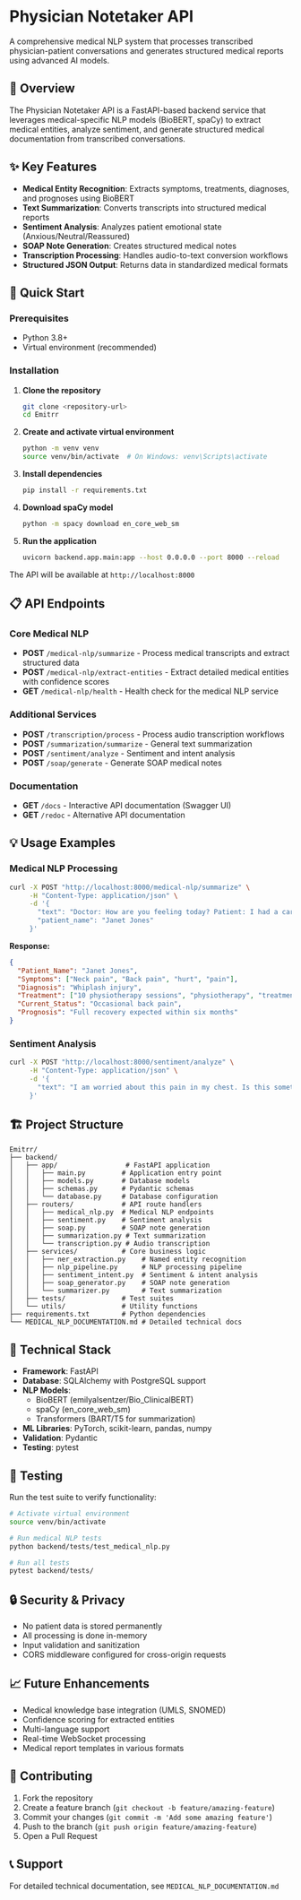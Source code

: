 # Physician Notetaker API

A comprehensive medical NLP system that processes transcribed physician-patient conversations and generates structured medical reports using advanced AI models.

## 🎯 Overview

The Physician Notetaker API is a FastAPI-based backend service that leverages medical-specific NLP models (BioBERT, spaCy) to extract medical entities, analyze sentiment, and generate structured medical documentation from transcribed conversations.

## ✨ Key Features

- **Medical Entity Recognition**: Extracts symptoms, treatments, diagnoses, and prognoses using BioBERT
- **Text Summarization**: Converts transcripts into structured medical reports
- **Sentiment Analysis**: Analyzes patient emotional state (Anxious/Neutral/Reassured)
- **SOAP Note Generation**: Creates structured medical notes
- **Transcription Processing**: Handles audio-to-text conversion workflows
- **Structured JSON Output**: Returns data in standardized medical formats

## 🚀 Quick Start

### Prerequisites

- Python 3.8+
- Virtual environment (recommended)

### Installation

1. **Clone the repository**
   ```bash
   git clone <repository-url>
   cd Emitrr
   ```

2. **Create and activate virtual environment**
   ```bash
   python -m venv venv
   source venv/bin/activate  # On Windows: venv\Scripts\activate
   ```

3. **Install dependencies**
   ```bash
   pip install -r requirements.txt
   ```

4. **Download spaCy model**
   ```bash
   python -m spacy download en_core_web_sm
   ```

5. **Run the application**
   ```bash
   uvicorn backend.app.main:app --host 0.0.0.0 --port 8000 --reload
   ```

The API will be available at `http://localhost:8000`

## 📋 API Endpoints

### Core Medical NLP
- **POST** `/medical-nlp/summarize` - Process medical transcripts and extract structured data
- **POST** `/medical-nlp/extract-entities` - Extract detailed medical entities with confidence scores
- **GET** `/medical-nlp/health` - Health check for the medical NLP service

### Additional Services
- **POST** `/transcription/process` - Process audio transcription workflows
- **POST** `/summarization/summarize` - General text summarization
- **POST** `/sentiment/analyze` - Sentiment and intent analysis
- **POST** `/soap/generate` - Generate SOAP medical notes

### Documentation
- **GET** `/docs` - Interactive API documentation (Swagger UI)
- **GET** `/redoc` - Alternative API documentation

## 💡 Usage Examples

### Medical NLP Processing

```bash
curl -X POST "http://localhost:8000/medical-nlp/summarize" \
     -H "Content-Type: application/json" \
     -d '{
       "text": "Doctor: How are you feeling today? Patient: I had a car accident. My neck and back hurt a lot for four weeks. Doctor: Did you receive treatment? Patient: Yes, I had ten physiotherapy sessions, and now I only have occasional back pain.",
       "patient_name": "Janet Jones"
     }'
```

**Response:**
```json
{
  "Patient_Name": "Janet Jones",
  "Symptoms": ["Neck pain", "Back pain", "hurt", "pain"],
  "Diagnosis": "Whiplash injury",
  "Treatment": ["10 physiotherapy sessions", "physiotherapy", "treatment"],
  "Current_Status": "Occasional back pain",
  "Prognosis": "Full recovery expected within six months"
}
```

### Sentiment Analysis

```bash
curl -X POST "http://localhost:8000/sentiment/analyze" \
     -H "Content-Type: application/json" \
     -d '{
       "text": "I am worried about this pain in my chest. Is this something serious?"
     }'
```

## 🏗️ Project Structure

```
Emitrr/
├── backend/
│   ├── app/                 # FastAPI application
│   │   ├── main.py         # Application entry point
│   │   ├── models.py       # Database models
│   │   ├── schemas.py      # Pydantic schemas
│   │   └── database.py     # Database configuration
│   ├── routers/            # API route handlers
│   │   ├── medical_nlp.py  # Medical NLP endpoints
│   │   ├── sentiment.py    # Sentiment analysis
│   │   ├── soap.py         # SOAP note generation
│   │   ├── summarization.py # Text summarization
│   │   └── transcription.py # Audio transcription
│   ├── services/           # Core business logic
│   │   ├── ner_extraction.py    # Named entity recognition
│   │   ├── nlp_pipeline.py      # NLP processing pipeline
│   │   ├── sentiment_intent.py  # Sentiment & intent analysis
│   │   ├── soap_generator.py    # SOAP note generation
│   │   └── summarizer.py        # Text summarization
│   ├── tests/              # Test suites
│   └── utils/              # Utility functions
├── requirements.txt        # Python dependencies
└── MEDICAL_NLP_DOCUMENTATION.md # Detailed technical docs
```

## 🔧 Technical Stack

- **Framework**: FastAPI
- **Database**: SQLAlchemy with PostgreSQL support
- **NLP Models**: 
  - BioBERT (emilyalsentzer/Bio_ClinicalBERT)
  - spaCy (en_core_web_sm)
  - Transformers (BART/T5 for summarization)
- **ML Libraries**: PyTorch, scikit-learn, pandas, numpy
- **Validation**: Pydantic
- **Testing**: pytest

## 🧪 Testing

Run the test suite to verify functionality:

```bash
# Activate virtual environment
source venv/bin/activate

# Run medical NLP tests
python backend/tests/test_medical_nlp.py

# Run all tests
pytest backend/tests/
```

## 🔒 Security & Privacy

- No patient data is stored permanently
- All processing is done in-memory
- Input validation and sanitization
- CORS middleware configured for cross-origin requests

## 📈 Future Enhancements

- Medical knowledge base integration (UMLS, SNOMED)
- Confidence scoring for extracted entities
- Multi-language support
- Real-time WebSocket processing
- Medical report templates in various formats

## 🤝 Contributing

1. Fork the repository
2. Create a feature branch (`git checkout -b feature/amazing-feature`)
3. Commit your changes (`git commit -m 'Add some amazing feature'`)
4. Push to the branch (`git push origin feature/amazing-feature`)
5. Open a Pull Request

## 📞 Support

For detailed technical documentation, see `MEDICAL_NLP_DOCUMENTATION.md`
